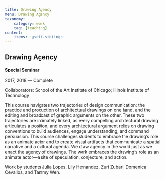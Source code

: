```yaml
---
title: Drawing Agency
menu: Drawing Agency
taxonomy:
    category: work
    tag: [teaching]
content:
	items: '@self.siblings'
---
```


## Drawing Agency
#### Special Seminar

<span class="textcolor">2017, 2018 — Complete</span>

Collaborators: School of the Art Institute of Chicago; Illinois Institute of Technology

This course navigates two trajectories of design communication: the practice and production of architectural drawings on one hand, and the editing and broadcast of graphic arguments on the other. These two trajectories are intimately linked, as every compelling architectural drawing articulates a position, and every architectural argument relies on drawing conventions to build audiences, engage understanding, and command persuasion. This course challenges students to embrace the drawing’s role as an animate actor and to create visual artifacts that communicate a spatial narrative and a cultural agenda. We draw agency in the world just as we enact the agency of drawings. The work embraces the drawing’s role as an animate actor—a site of speculation, conjecture, and action.

Work by students Julia Lopes, Lily Hernandez, Zuri Zubari, Domenica Cevallos, and Tammy Wen.
